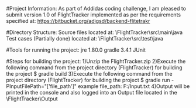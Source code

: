 #Project Information:
As part of Addidas coding challenge, I am pleased to submit version 1.0 of FlightTracker implemented as per the requirements specified at:
https://bitbucket.org/adigsd/backend-flitetrakr

#Directory Structure:
Source files located at: \FlightTracker\src\main\java\
Test cases (Partially done) located at: \FlightTracker\src\test\java

#Tools for running the project:
jre 1.80.0
gradle 3.4.1
JUnit

#Steps for building the project:
1)Unzip the FlightTracker.zip
2)Execute the following command from the project directory (FlightTracker) for building the project
$ gradle build 
3)Execute the following command from the project directory (FlightTracker) for building the project
$ gradle run -PInputFilePath="['file_path']"
example file_path: F:/Input.txt
4)Output will be printed in the console and also logged into an Output file located in the \FlightTracker\Output